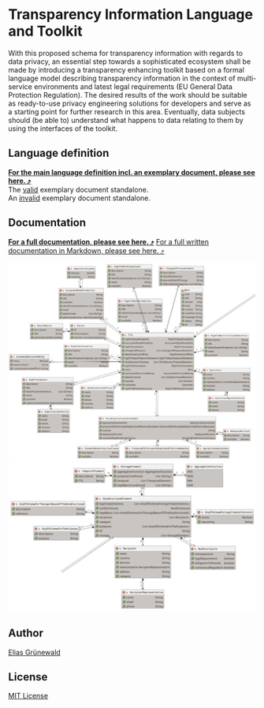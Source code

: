# Transparency Information Language and Toolkit
With this proposed schema for transparency information with regards to data privacy, an essential step towards a sophisticated ecosystem shall be made by introducing a transparency enhancing toolkit based on a formal language model describing transparency information in the context of multi-service environments and latest legal requirements (EU General Data Protection Regulation). The desired results of the work should be suitable as ready-to-use privacy engineering solutions for developers and serve as a starting point for further research in this area. Eventually, data subjects should (be able to) understand what happens to data relating to them by using the interfaces of the toolkit.

## Language definition
**[For the main language definition incl. an exemplary document, please see here. ⤴️](tilt-schema.json)**<br>
The [valid](tilt.json) exemplary document standalone.<br>
An [*in*valid](tilt-NOT-valid.json) exemplary document standalone.

## Documentation
**[For a full documentation, please see here. ⤴️](https://transparency-information-language.github.io/schema/index.html)**
[For a full written documentation in Markdown, please see here. ⤴️](documentation/markdown/tilt-schema.md)



![](media/main.png)
![](media/dataDisclosed.png)


## Author
[Elias Grünewald](mailto:gruenewald@tu-berlin.de)

## License
[MIT License](LICENSE)
